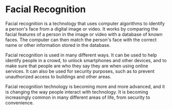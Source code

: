 # Facial Recognition

Facial recognition is a technology that uses computer algorithms to identify a person's face from a digital image or video. It works by comparing the facial features of a person in the image or video with a database of known faces. The computer can then match the person's face with the correct name or other information stored in the database.

Facial recognition is used in many different ways. It can be used to help identify people in a crowd, to unlock smartphones and other devices, and to make sure that people are who they say they are when using online services. It can also be used for security purposes, such as to prevent unauthorized access to buildings and other areas.

Facial recognition technology is becoming more and more advanced, and it is changing the way people interact with technology. It is becoming increasingly common in many different areas of life, from security to convenience.
